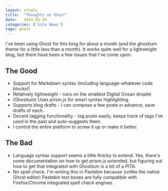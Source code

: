```yaml
---
layout: single
title:  "Thoughts on Ghost"
date:   2014-05-28
categories: ['Site News']
tags: ghost
---
```

I've been using Ghost for this blog for about a month (and the ghostium theme for a little less than a month). It works quite well for a lightweight blog, but there have been a few issues that I've come upon.

## The Good
* Support for Markdown syntax (including language-whatever code blocks!)
* Relatively lightweight - runs on the smallest Digital Ocean droplet
* (Ghostium) Uses prism.js for smart syntax highlighting.
* Supports blog drafts - I can compose a few posts in advance, save drafts of each.
* Decent tagging functionality - tag posts easily, keeps track of tags I've used in the past and auto-suggests them.
* I control the entire platform to screw it up or make it better.

## The Bad
* Language syntax support seems a little finicky to extend. Yes, there's some documentation on how to get prism.js extended, but figuring out how to get that integrated with Ghostium is a bit of a PITA.
* No spell check. I'm writing this in Pastebin because (unlike the native Ghost editor) Pastebin text boxes are fully compatible with Firefox/Chrome integrated spell check engines.
